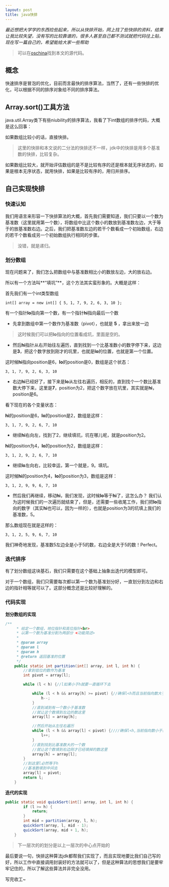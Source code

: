 ```yaml
---
layout: post
title: java快排
---
```


*最近想把大学学的东西捡些起来，所以从快排开始，网上找了些快排的资料，结果让我比较失望，没有写的比较靠谱的，很多人甚至自己都不测试就把代码往上贴，现在写一篇自己的，希望能给大家一些帮助*

> 可以在[oschina](http://git.oschina.net/cocobaby/CommonArithmetic/blob/master/%E5%BF%AB%E6%8E%92%E7%AE%97%E6%B3%95/QuickSort.java?dir=0&filepath=%E5%BF%AB%E6%8E%92%E7%AE%97%E6%B3%95%2FQuickSort.java&oid=2ff25b5adfbff36361754d62c46106afdf4be93f&sha=b8f74459958ffe13d9e909c70d393131ce69e29a)找到本文的源代码。

## 概念

快速排序是冒泡的优化，目前而言最快的排序算法，当然了，还有一些快排的优化，可以根据不同的排序对象给不同的排序算法。

## Array.sort()工具方法

java.util.Array类下有些niubility的排序算法，我看了下int数组的排序代码，大概是这么回事：

如果数组比较小的话，直接快排。

> 这里的快排和本文说的二分法的快排还不一样，jdk中的快排是用多个基准数的快排，比较复杂。

如果数组比较大，就开始评估数组的是不是比较有序的还是根本就无序状态的，如果是根本无序状态，就用快排，如果是比较有序的，用归并排序。

## 自己实现快排

### 快速认知
我们用语言来形容一下快排算法的大概，首先我们需要知道，我们只要以一个数为基准数（这里就用第一个数），将数组中比这个数小的数放到基准数左边，大于等于的放基准数右边。之后，我们把基准数左边的若干个数看成一个初始数组，右边的若干个数看成另一个初始数组执行相同的步骤。

> 没错，就是递归。

### 划分数组
现在问题来了，我们怎么把数组中与基准数相比小的数放左边，大的放右边。

所以有一个方法叫**“填坑”**，这个方法其实蛮形象的。大概是这样：

首先我们有一个int类型数组

`int[] array = new int[] { 5, 1, 7, 9, 2, 6, 3, 10 };`

有一个指针**lo**指向第一个数，有一个指针**hi**指向最后一个数

- 先拿到数组中第一个数作为基准数（pivot），也就是 **5** ，拿出来放一边

> 这时候我们可以把**lo**指向的位置看成坑，里面是空的。

- 然后**hi**指针从右开始往左遍历，直到找到一个比基准数小的数字停下来，这边是**3**，把这个数字放到刚才的坑里，也就是**lo**的位置，也就是第一个位置。

这时候**hi**指向position是6，**lo**的position是0，数组是这个状态：

`3, 1, 7, 9, 2, 6, 3, 10 `

- 右边**hi**已经好了，接下来是**lo**从左往右遍历，相反的，直到找个一个数比基准数大停下来，这里是**7**，position为2，把这个数字放在坑里，其实就是**hi**，position是6。

看下现在的各个变量状态：

**hi**的position是6，**lo**的position是2，数组是这样：

`3, 1, 7, 9, 2, 6, 7, 10 `

- 继续**hi**右向左，找到了2，继续填坑，坑在哪儿呢，就是position为2。

**hi**的position为4，**lo**的position为2，数组是这样：

`3, 1, 2, 9, 2, 6, 7, 10 `

- 继续**lo**左向右，比较幸运，第一个就是，9。填坑。

这时候**hi**的position为4，**lo**的position为3，数组是这样：

`3, 1, 2, 9, 9, 6, 7, 10 `

- 然后我们再继续，移动**hi**，我们发现，这时候**lo**等于**hi**了，这怎么办？
我们认为这时候我们的一次遍历就结束了，但是，还需要一些收尾工作，我们把**lo**指向的数字（其实**hi**也可以，因为一样的），也就是position为3的坑填上我们的基准数，5。

那么数组现在就是这样的：

`3, 1, 2, 5, 9, 6, 7, 10 `

我们神奇地发现，基准数5左边全是小于5的数，右边全是大于5的数！Perfect。

### 迭代排序

有了划分数组这块基石，我们只需要在这个基础上抽象出迭代的模型即可。

对于一个数组，我们只需要每次都以第一个数为基准划分好，一直划分到左边和右边的指针相等就可以了。这部分概念还是比较好理解的。

### 代码实现

**划分数组的实现**

```java
/**
     * 给定一个数组，地位指针和高位指针<br>
     * 以第一个数为基准分割为两部分 <功能简述>
     * 
     * @param array
     * @param l
     * @param h
     * @return 返回基准的位置
     */
    public static int partition(int[] array, int l, int h) {
        //拿到低位的数作为基准
        int pivot = array[l];

        while (l < h) {//l如果小于h就要一直循环下去

            while (l < h && array[h] >= pivot) {//确保l<h而且当前指向数大于等于基准数
                h--;
            }
            //直到减到有一个数小于基准数
            //就让这个数填到左边的数这里
            array[l] = array[h];

            //然后开始从左往右遍历
            while (l < h && array[l] < pivot) {////确保l<h,当前指向数小于基准数
                l++;
            }
            //直到找到比基准数大的一个数
            //就让这个数填到右边刚才已经填掉的数这里
            array[h] = array[l];
        }
        //到这里l必然等于h
        //基准数填到中间去
        array[l] = pivot;
        return l;
    }
```

**迭代的实现**

```java
public static void quickSort(int[] array, int l, int h) {
        if (l >= h) {
            return;
        }
        int mid = partition(array, l, h);
        quickSort(array, l, mid - 1);
        quickSort(array, mid + 1, h);
    }
```

> 下一层次的的划分是以上一层次的中心点开始的

最后要说一句，快排这种算法jdk都帮我们实现了，而且实现地要比我们自己写的好，所以工作中直接调用封装好的方法就可以了，但是这种算法的思想我们是要牢牢记住的，所以了解这些算法并非完全没用。

写完收工~